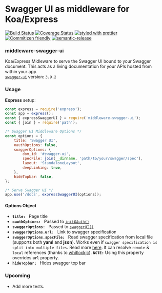 # Swagger UI as middleware for Koa/Express

[![Build Status](https://travis-ci.org/vivek-26/middleware-swagger-ui.svg?branch=master)](https://travis-ci.org/vivek-26/middleware-swagger-ui)
[![Coverage Status](https://coveralls.io/repos/github/vivek-26/middleware-swagger-ui/badge.svg)](https://coveralls.io/github/vivek-26/middleware-swagger-ui)
[![styled with prettier](https://img.shields.io/badge/styled_with-prettier-ff69b4.svg)](https://github.com/prettier/prettier)
[![Commitizen friendly](https://img.shields.io/badge/commitizen-friendly-brightgreen.svg)](http://commitizen.github.io/cz-cli/)
[![semantic-release](https://img.shields.io/badge/%20%20%F0%9F%93%A6%F0%9F%9A%80-semantic--release-e10079.svg)](https://github.com/semantic-release/semantic-release)

### middleware-swagger-ui

Koa/Express Midleware to serve the Swagger UI bound to your Swagger document. This acts as a living documentation for your APIs hosted from within your app.  
[`swagger-ui`](https://github.com/swagger-api/swagger-ui) version: `3.9.2`

### Usage
**Express** setup:
```js
const express = require('express');
const app = express();
const { expressSwaggerUI } = require('middleware-swagger-ui');
const { join } = require('path');

/* Swagger UI Middleware Options */
const options = {
    title: 'Swagger UI',
    oauthOptions: false,
    swaggerOptions: {
        dom_id: '#swagger-ui',
        specFile: join(__dirname, 'path/to/your/swagger/spec'),
        layout: 'StandaloneLayout',
        deepLinking: true,
    },
    hideTopbar: false,
};

/* Serve Swagger UI */
app.use('/docs', expressSwaggerUI(options));
```
#### Options Object
* **`title: `** Page title
* **`oauthOptions: `** Passed to [`initOAuth()`](https://github.com/swagger-api/swagger-ui/blob/master/docs/usage/oauth2.md)
* **`swaggerOptions: `** Passed to [`swaggerUI()`](https://github.com/swagger-api/swagger-ui/blob/master/docs/usage/configuration.md)
* **`swaggerOptions.url: `** Link to swagger specification
* **`swaggerOptions.specFile: `** Read swagger specification from local file (supports both **yaml** and **json**). Works even if `swagger specification is split into multiple files`. Read more [here](http://azimi.me/2015/07/16/split-swagger-into-smaller-files.html). It can resolve `remote` & `local` references (thanks to [whitlockjc](https://github.com/whitlockjc/json-refs)). **`NOTE:`** Using this property overrides **`url`** property.
* **`hideTopbar: `** Hides swagger top bar

### Upcoming
* Add more tests.